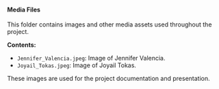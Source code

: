 #### Media Files
This folder contains images and other media assets used throughout the project.

**Contents:**
- `Jennifer_Valencia.jpeg`: Image of Jennifer Valencia.
- `Joyail_Tokas.jpeg`: Image of Joyail Tokas.

These images are used for the project documentation and presentation.

